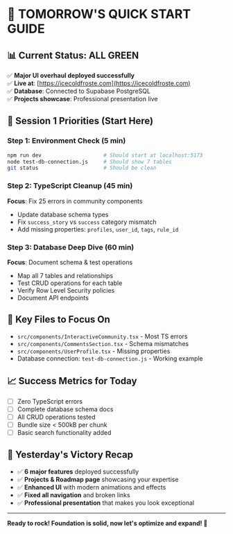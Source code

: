 # 🚀 TOMORROW'S QUICK START GUIDE

## 📊 **Current Status: ALL GREEN**
✅ **Major UI overhaul deployed successfully**  
✅ **Live at**: [https://icecoldfroste.com](https://icecoldfroste.com)  
✅ **Database**: Connected to Supabase PostgreSQL  
✅ **Projects showcase**: Professional presentation live  

## 🎯 **Session 1 Priorities (Start Here)**

### **Step 1: Environment Check (5 min)**
```bash
npm run dev                    # Should start at localhost:5173
node test-db-connection.js     # Should show 7 tables
git status                     # Should be clean
```

### **Step 2: TypeScript Cleanup (45 min)**
**Focus**: Fix 25 errors in community components
- Update database schema types
- Fix `success_story` vs `success` category mismatch
- Add missing properties: `profiles`, `user_id`, `tags`, `rule_id`

### **Step 3: Database Deep Dive (60 min)**
**Focus**: Document schema & test operations  
- Map all 7 tables and relationships
- Test CRUD operations for each table
- Verify Row Level Security policies
- Document API endpoints

## 🔧 **Key Files to Focus On**
- `src/components/InteractiveCommunity.tsx` - Most TS errors
- `src/components/CommentsSection.tsx` - Schema mismatches
- `src/components/UserProfile.tsx` - Missing properties
- Database connection: `test-db-connection.js` - Working example

## 📈 **Success Metrics for Today**
- [ ] Zero TypeScript errors
- [ ] Complete database schema docs
- [ ] All CRUD operations tested
- [ ] Bundle size < 500kB per chunk
- [ ] Basic search functionality added

## 🎉 **Yesterday's Victory Recap**
- ✅ **6 major features** deployed successfully
- ✅ **Projects & Roadmap page** showcasing your expertise
- ✅ **Enhanced UI** with modern animations and effects
- ✅ **Fixed all navigation** and broken links
- ✅ **Professional presentation** that makes you look exceptional

---
**Ready to rock! Foundation is solid, now let's optimize and expand! 🚀**